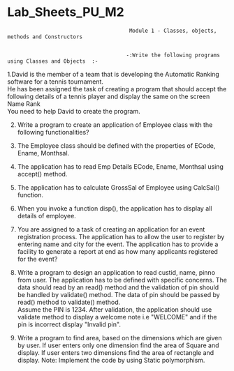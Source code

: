 # Lab_Sheets_PU_M2


                                           Module 1 - Classes, objects, methods and Constructors     

     
                                          -:Write the following programs using Classes and Objects  :-

1.David is the member of a team that is developing the Automatic Ranking software for a tennis tournament.   
He has been assigned the task of creating a program that should accept the following details of a tennis player and display the same on the screen   Name Rank  
You need to help David to create the program.  




2. Write a program to create an application of Employee class with the following functionalities?
  1. The Employee class should be defined with the properties of ECode, Ename, Monthsal.
  2.  The application has to read Emp Details ECode, Ename, Monthsal using accept() method. 
  3. The application has to calculate GrossSal of Employee using CalcSal() function.   
  4. When you invoke a function disp(), the application has to display all details of employee.       
 
3. You are assigned to a task of creating an application for an event registration process. 
The application has to allow the user to register by entering name and city for the event. 
The application has to provide a facility to generate a report at end as how many applicants registered for the event?



4. Write a program to design an application to read custid, name, pinno from user. The application has to be defined with specific concerns. The data should read by an read() method and the validation of pin should be handled by validate() method. The data of pin should be passed by read() method to validate() method.  
Assume the PIN is 1234. After validation, the application should use validate method to display a welcome note i.e "WELCOME" and if the pin is incorrect display "Invalid pin".


5. Write a program to find area, based on the dimensions which are given by user. 
If user enters only one dimension find the area of Square and display. 
If user enters two dimensions find the area of rectangle and display. 
Note: Implement the code by using Static polymorphism. 
